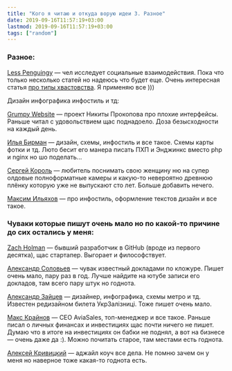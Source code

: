 ```yaml
---
title: "Кого я читаю и откуда ворую идеи 3. Разное"
date: 2019-09-16T11:57:19+03:00
lastmod: 2019-09-16T11:57:19+03:00
tags: ["random"]
---
```


### Разное:

[Less Penguingy](https://www.lesspenguiny.com/) — чел исследует социальные взаимодействия. Пока что только несколько статей но надеюсь что будет еще. Очень интересная статья [про типы хвастовства](https://www.lesspenguiny.com/articles/best-article-on-bragging). Я применяю все )))

Дизайн инфографика инфостиль и тд:

[Grumpy Website](https://grumpy.website) — проект Никиты Прокопова про плохие интерфейсы. Раньше читал с удовольствием щас поднадоело. Доза безысходности на каждый день.

[Илья Бирман](https://ilyabirman.ru/) — дизайн, схемы, инфостиль и все такое. Схемы карты фотки и тд. Люто бесит его манера писать ПХП и Энджинкс вместо php и nginx но шо поделать...

[Сергей Король](http://sergeykorol.ru/) — любитель поснимать свою женщину ню на супер олдовые полноформатные камеры и какую-то невероятно древнюю плёнку которую уже не выпускают сто лет. Больше добавить нечего. 

[Максим Ильяхов](http://visual-storytelling.ru/) — про инфостиль, оформление текстов дизайн и все такое. 

### Чуваки которые пишут очень мало но по какой-то причине до сих остались у меня:

[Zach Holman](http://zachholman.com/) — бывший разработчик в GitHub (вроде из первого десятка), щас стартапер. Выгорает и философствует. 

[Александр Соловьев](http://solovyov.net/) — чувак известный докладами по кложуре. Пишет очень мало, пару раз в год. Лучше найдите на ютубе записи его докладов, там всего пару штук но годнота.

[Александр Зайцев](http://nqst.net/) — дизайнер, инфографика, схемы метро и тд. Известен редизайном билета УкрЗалізниці. Тоже пишет очень мало. 

[Макс Крайнов](http://www.kraynov.com/) — CEO AviaSales, топ-менеджер и все такое. Раньше писал о личных финансах и инвестициях щас почти ничего не пишет. Думаю что в итоге на инвестициях он бабки не поднял, а вот на бизнесе — очень даже да :). Можно почитать старое, там местами есть годнота.

[Алексей Кривицкий](https://www.krivitsky.com/) — аджайл коуч все дела.  Не помню зачем он у меня но наверное тоже какая-то годнота есть.
